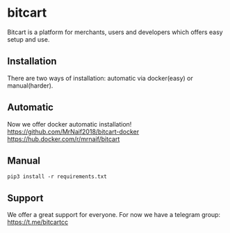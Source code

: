 # bitcart
Bitcart is a platform for merchants, users and developers which offers easy setup and use.

Installation
------------

There are two ways of installation: automatic via docker(easy) or manual(harder).

  Automatic
  ---------
  Now we offer docker automatic installation!
  https://github.com/MrNaif2018/bitcart-docker
  https://hub.docker.com/r/mrnaif/bitcart
  
  Manual
  ------
  
  
    pip3 install -r requirements.txt

Support
-------
We offer a great support for everyone.
For now we have a telegram group:
https://t.me/bitcartcc

